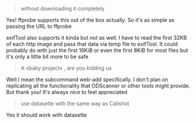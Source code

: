 > without downloading it completely

Yes! ffprobe supports this out of the box actually. So it's as simple as passing the URL to ffprobe

exifTool also supports it kinda but not as well. I have to read the first 32KB of each http image and pass that data via temp file to exifTool. It could probably do with just the first 16KiB or even the first 8KiB for most files but it's only a little bit more to be safe

> A «baby project» , are you kidding us 

Well I mean the subcommand web-add specifically. I don't plan on replicating all the functionality that ODScanner or other tools might provide. But thank you! It's always nice to feel appreciated

> use datasette with the same way as Calishot

Yes it should work with datasette

